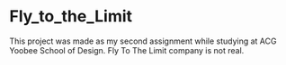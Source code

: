 # Fly_to_the_Limit

This project was made as my second assignment while studying at ACG Yoobee School of Design.
Fly To The Limit company is not real.
